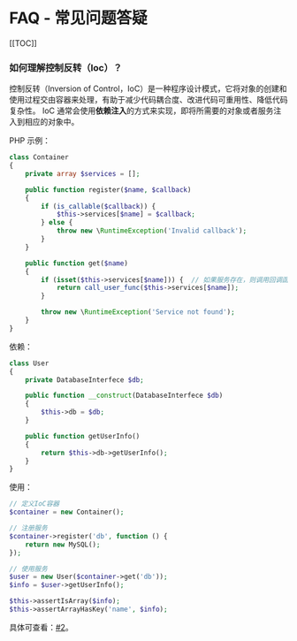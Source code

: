 # FAQ - 常见问题答疑


[[TOC]]

### 如何理解控制反转（Ioc）？

控制反转（Inversion of Control，IoC）是一种程序设计模式，它将对象的创建和使用过程交由容器来处理，有助于减少代码耦合度、改进代码可重用性、降低代码复杂性。
IoC 通常会使用**依赖注入**的方式来实现，即将所需要的对象或者服务注入到相应的对象中。

PHP 示例：

```php
class Container
{
    private array $services = [];

    public function register($name, $callback)
    {
        if (is_callable($callback)) {
            $this->services[$name] = $callback;
        } else {
            throw new \RuntimeException('Invalid callback');
        }
    }

    public function get($name)
    {
        if (isset($this->services[$name])) {  // 如果服务存在，则调用回调函数来实例化服务对象并返回结果。
            return call_user_func($this->services[$name]);
        }

        throw new \RuntimeException('Service not found');
    }
}
```

依赖：

```php
class User
{
    private DatabaseInterfece $db;

    public function __construct(DatabaseInterfece $db)
    {
        $this->db = $db;
    }

    public function getUserInfo()
    {
        return $this->db->getUserInfo();
    }
}
```

使用：

```php
// 定义IoC容器
$container = new Container();

// 注册服务
$container->register('db', function () {
    return new MySQL();
});

// 使用服务
$user = new User($container->get('db'));
$info = $user->getUserInfo();

$this->assertIsArray($info);
$this->assertArrayHasKey('name', $info);
```

具体可查看：[#2](https://github.com/SimpleLearnCoding/hyperf-skeleton/pull/2)。
